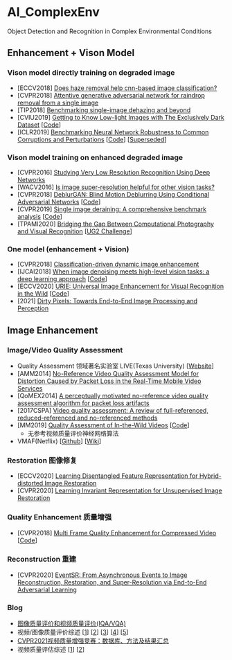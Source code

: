 # AI_ComplexEnv
Object Detection and Recognition in Complex Environmental Conditions

## Enhancement + Vison Model
### Vison model directly training on degraded image
- [ECCV2018] [Does haze removal help cnn-based image classification?](https://arxiv.org/abs/1810.05716)
- [CVPR2018] [Attentive generative adversarial network for raindrop removal from a single image](https://arxiv.org/abs/1711.10098)
- [TIP2018] [Benchmarking single-image dehazing and beyond](https://arxiv.org/abs/1712.04143)
- [CVIU2019] [Getting to Know Low-light Images with The Exclusively Dark Dataset](https://arxiv.org/abs/1805.11227) [[Code](https://github.com/cs-chan/Exclusively-Dark-Image-Dataset)]
- [ICLR2019] [Benchmarking Neural Network Robustness to Common Corruptions and Perturbations](https://arxiv.org/abs/1903.12261) [[Code](https://github.com/hendrycks/robustness)] [[Superseded](https://arxiv.org/abs/1807.01697)]

### Vison model training on enhanced degraded image
- [CVPR2016] [Studying Very Low Resolution Recognition Using Deep Networks](https://arxiv.org/abs/1601.04153)
- [WACV2016] [Is image super-resolution helpful for other vision tasks?](https://arxiv.org/abs/1509.07009)
- [CVPR2018] [DeblurGAN: Blind Motion Deblurring Using Conditional Adversarial Networks](https://arxiv.org/abs/1711.07064) [[Code](https://github.com/KupynOrest/DeblurGAN)]
- [CVPR2019] [Single image deraining: A comprehensive benchmark analysis](https://arxiv.org/abs/1903.08558) [[Code](https://github.com/lsy17096535/Single-Image-Deraining)]
- [TPAMI2020] [Bridging the Gap Between Computational Photography and Visual Recognition](https://arxiv.org/abs/1901.09482) [[UG2 Challenge](http://cvpr2021.ug2challenge.org/)]

### One model (enhancement + Vision)
- [CVPR2018] [Classification-driven dynamic image enhancement](https://arxiv.org/abs/1710.07558)
- [IJCAI2018] [When image denoising meets high-level vision tasks: a deep learning approach](https://arxiv.org/abs/1706.04284) [[Code](https://github.com/Ding-Liu/DeepDenoising)]
- [ECCV2020] [URIE: Universal Image Enhancement for Visual Recognition in the Wild](https://arxiv.org/abs/2007.08979) [[Code](https://github.com/taeyoungson/urie)]
- [2021] [Dirty Pixels: Towards End-to-End Image Processing and Perception](https://arxiv.org/abs/1701.06487)




## Image Enhancement
### Image/Video Quality Assessment
- Quality Assessment 领域著名实验室 LIVE(Texas University) [[Website](https://live.ece.utexas.edu/research.php)]
- [AMM2014] [No-Reference Video Quality Assessment Model for Distortion Caused by Packet Loss in the Real-Time Mobile Video Services](https://www.hindawi.com/journals/am/2014/606493/)
- [QoMEX2014] [A perceptually motivated no-reference video quality assessment algorithm for packet loss artifacts](https://ieeexplore.ieee.org/document/6982296)
- [2017CSPA] [Video quality assessment: A review of full-referenced, reduced-referenced and no-referenced methods](https://ieeexplore.ieee.org/document/8064957) 
- [MM2019] [Quality Assessment of In-the-Wild Videos](https://arxiv.org/abs/1908.00375) [[Code](https://github.com/lidq92/VSFA)]
  - 无参考视频质量评价神经网络算法
- VMAF(Netflix) [[Github](https://github.com/Netflix/vmaf)] [[Wiki](https://en.wikipedia.org/wiki/Video_Multimethod_Assessment_Fusion)]


### Restoration 图像修复
- [ECCV2020] [Learning Disentangled Feature Representation for Hybrid-distorted Image Restoration](https://arxiv.org/pdf/2007.11430.pdf)
- [CVPR2020] [Learning Invariant Representation for Unsupervised Image Restoration](https://arxiv.org/abs/2003.12769)


### Quality Enhancement 质量增强
- [CVPR2018] [Multi Frame Quality Enhancement for Compressed Video](https://link.zhihu.com/?target=http%3A//arxiv.org/abs/1803.04680) [[Code](github.com/ryangBUAA/MFQE.git)]


### Reconstruction 重建
- [CVPR2020] [EventSR: From Asynchronous Events to Image Reconstruction, Restoration, and Super-Resolution via End-to-End Adversarial Learning](https://arxiv.org/abs/2003.07640)



### Blog
- [图像质量评价和视频质量评价(IQA/VQA)](https://www.cnblogs.com/buyizhiyou/p/12090605.html)
- 视频/图像质量评价综述 [[1](https://zhuanlan.zhihu.com/p/54539091)] [[2](https://zhuanlan.zhihu.com/p/54950132)] [[3](https://zhuanlan.zhihu.com/p/55101558)] [[4](https://zhuanlan.zhihu.com/p/55111820)] [[5](https://zhuanlan.zhihu.com/p/55189941)]
- [CVPR2021视频质量增强竞赛：数据库、方法及结果汇总](https://zhuanlan.zhihu.com/p/368256419)
- 视频质量评估综述 [[1](https://testerhome.com/topics/19932)] [[2](https://testerhome.com/topics/20107)]